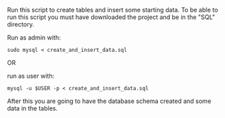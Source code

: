 Run this script to create tables and insert some starting data. To be able to run this script you must have downloaded the project and be in the "SQL" directory.

Run as admin with:
```
sudo mysql < create_and_insert_data.sql 
```

OR

run as user with:
```
mysql -u $USER -p < create_and_insert_data.sql
```


After this you are going to have the database schema created and some data in the tables.
